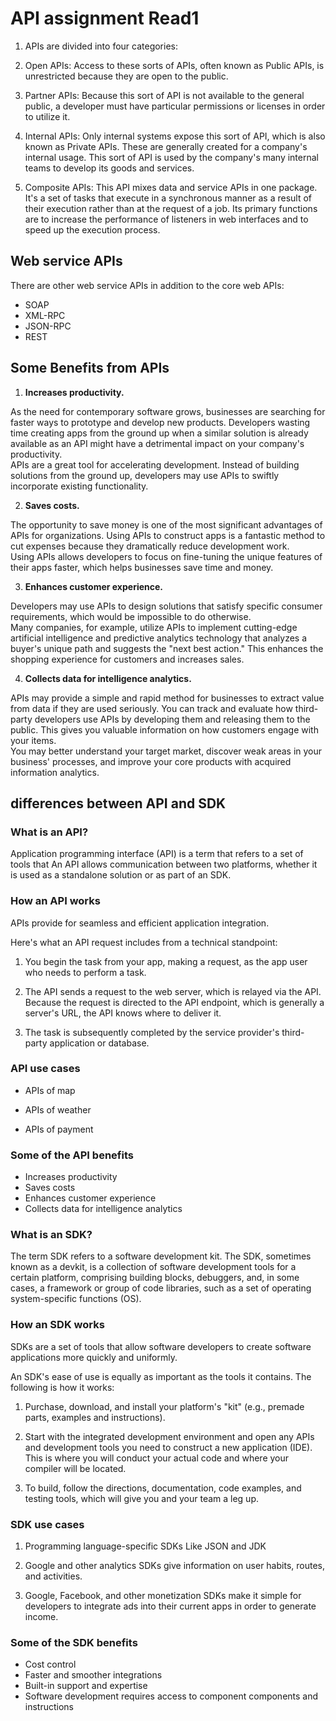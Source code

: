 # API assignment Read1

1. APIs are divided into four categories:

1. Open APIs: Access to these sorts of APIs, often known as Public APIs, is unrestricted because they are open to the public.

2. Partner APIs: Because this sort of API is not available to the general public, a developer must have particular permissions or licenses in order to utilize it.

3. Internal APIs: Only internal systems expose this sort of API, which is also known as Private APIs. These are generally created for a company's internal usage. This sort of API is used by the company's many internal teams to develop its goods and services.

4. Composite APIs: This API mixes data and service APIs in one package. It's a set of tasks that execute in a synchronous manner as a result of their execution rather than at the request of a job. Its primary functions are to increase the performance of listeners in web interfaces and to speed up the execution process.

## Web service APIs

There are other web service APIs in addition to the core web APIs:

- SOAP
- XML-RPC
- JSON-RPC
- REST

## Some Benefits from APIs

1. **Increases productivity.**

As the need for contemporary software grows, businesses are searching for faster ways to prototype and develop new products. Developers wasting time creating apps from the ground up when a similar solution is already available as an API might have a detrimental impact on your company's productivity.\
APIs are a great tool for accelerating development. Instead of building solutions from the ground up, developers may use APIs to swiftly incorporate existing functionality.

2. **Saves costs.**

The opportunity to save money is one of the most significant advantages of APIs for organizations. Using APIs to construct apps is a fantastic method to cut expenses because they dramatically reduce development work.\
Using APIs allows developers to focus on fine-tuning the unique features of their apps faster, which helps businesses save time and money.

3. **Enhances customer experience.**

Developers may use APIs to design solutions that satisfy specific consumer requirements, which would be impossible to do otherwise.\
Many companies, for example, utilize APIs to implement cutting-edge artificial intelligence and predictive analytics technology that analyzes a buyer's unique path and suggests the "next best action." This enhances the shopping experience for customers and increases sales.

4. **Collects data for intelligence analytics.**

APIs may provide a simple and rapid method for businesses to extract value from data if they are used seriously. You can track and evaluate how third-party developers use APIs by developing them and releasing them to the public. This gives you valuable information on how customers engage with your items.\
You may better understand your target market, discover weak areas in your business' processes, and improve your core products with acquired information analytics.

## differences between API and SDK

### What is an API?

Application programming interface (API) is a term that refers to a set of tools that An API allows communication between two platforms, whether it is used as a standalone solution or as part of an SDK.

### How an API works

APIs provide for seamless and efficient application integration.

Here's what an API request includes from a technical standpoint:

1. You begin the task from your app, making a request, as the app user who needs to perform a task.

2. The API sends a request to the web server, which is relayed via the API. Because the request is directed to the API endpoint, which is generally a server's URL, the API knows where to deliver it.

3. The task is subsequently completed by the service provider's third-party application or database.

### API use cases

- APIs of map

- APIs of weather

- APIs of payment

### Some of the API benefits

- Increases productivity
- Saves costs
- Enhances customer experience
- Collects data for intelligence analytics

### What is an SDK?

The term SDK refers to a software development kit. The SDK, sometimes known as a devkit, is a collection of software development tools for a certain platform, comprising building blocks, debuggers, and, in some cases, a framework or group of code libraries, such as a set of operating system-specific functions (OS).

### How an SDK works

SDKs are a set of tools that allow software developers to create software applications more quickly and uniformly.

An SDK's ease of use is equally as important as the tools it contains. The following is how it works:

1. Purchase, download, and install your platform's "kit" (e.g., premade parts, examples and instructions).

2. Start with the integrated development environment and open any APIs and development tools you need to construct a new application (IDE). This is where you will conduct your actual code and where your compiler will be located.

3. To build, follow the directions, documentation, code examples, and testing tools, which will give you and your team a leg up.

### SDK use cases

1. Programming language-specific SDKs Like JSON and JDK

2. Google and other analytics SDKs give information on user habits, routes, and activities.

3. Google, Facebook, and other monetization SDKs make it simple for developers to integrate ads into their current apps in order to generate income.

### Some of the SDK benefits

- Cost control
- Faster and smoother integrations
- Built-in support and expertise
- Software development requires access to component components and instructions
